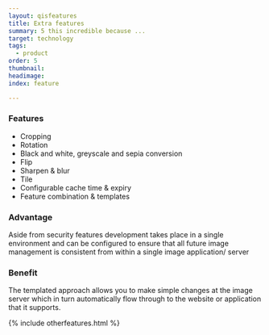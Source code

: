 ```yaml
---
layout: qisfeatures
title: Extra features
summary: 5 this incredible because ...
target: technology
tags:
  - product
order: 5
thumbnail:
headimage:
index: feature

---
```


### Features ###

+ Cropping
+ Rotation
+ Black and white, greyscale and sepia conversion
+ Flip
+ Sharpen & blur
+ Tile
+ Configurable cache time & expiry
+ Feature combination & templates

### Advantage ###

Aside from security features development takes place in a single environment and can be configured to ensure that all future image management is consistent from within a single image application/ server

### Benefit ###

The templated approach allows you to make simple changes at the image server which in turn automatically flow through to the website or application that it supports.

{% include otherfeatures.html %}
